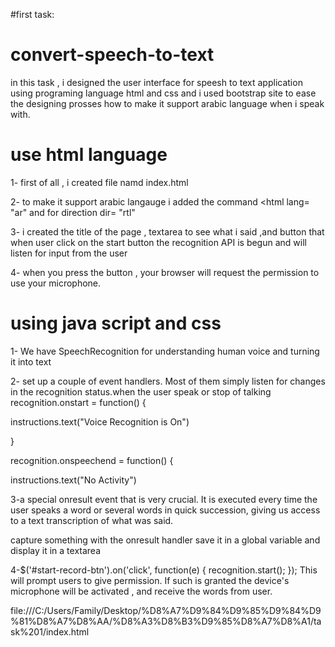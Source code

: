 #first task:
# convert-speech-to-text
in this task , i designed the user interface for speesh to text application using programing language html and css and i used bootstrap site to ease the designing prosses how to make it support arabic language when i speak with.
# use html language
1-  first of all , i created file namd index.html

2- to make it support arabic langauge i added the command <html lang= "ar"
and for direction dir= "rtl" 

3- i created the title of the page  , textarea to see what i said  ,and button that when user click on the start button the recognition API is begun and will listen for input from the user

4- when you press the button , your browser will request the permission to use your microphone.

# using java script and css 
1- We have SpeechRecognition for understanding human voice and turning it into text 

2-  set up a couple of event handlers. Most of them simply listen for changes in the recognition status.when the user speak or stop of talking
recognition.onstart = function() {

 instructions.text("Voice Recognition is On")

}

recognition.onspeechend = function() {

 instructions.text("No Activity")
 
 3-a special onresult event that is very crucial. It is executed every time the user speaks a word or several words in quick succession, giving us access to a text transcription of what was said.

capture something with the onresult handler save it in a global variable and display it in a textarea

4-$('#start-record-btn').on('click', function(e) {
  recognition.start();
});
This will prompt users to give permission. If such is granted the device's microphone will be activated , and receive the words from user.

file:///C:/Users/Family/Desktop/%D8%A7%D9%84%D9%85%D9%84%D9%81%D8%A7%D8%AA/%D8%A3%D8%B3%D9%85%D8%A7%D8%A1/task%201/index.html
 
